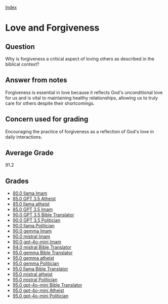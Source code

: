 
[Index](../index.md)
# Love and Forgiveness
## Question
Why is forgiveness a critical aspect of loving others as described in the biblical context?

## Answer from notes
Forgiveness is essential in love because it reflects God's unconditional love for us and is vital to maintaining healthy relationships, allowing us to truly care for others despite their shortcomings.

## Concern used for grading
Encouraging the practice of forgiveness as a reflection of God's love in daily interactions.

## Average Grade
91.2

## Grades
 * [80.0 llama Imam](../answers/llama_Imam/Love_and_Forgiveness.md)
 * [85.0 GPT 3.5 Atheist](../answers/GPT_3.5_Atheist/Love_and_Forgiveness.md)
 * [85.0 llama atheist](../answers/llama_atheist/Love_and_Forgiveness.md)
 * [85.0 GPT 3.5 Imam](../answers/GPT_3.5_Imam/Love_and_Forgiveness.md)
 * [90.0 GPT 3.5 Bible Translator](../answers/GPT_3.5_Bible_Translator/Love_and_Forgiveness.md)
 * [90.0 GPT 3.5 Politician](../answers/GPT_3.5_Politician/Love_and_Forgiveness.md)
 * [90.0 llama Politician](../answers/llama_Politician/Love_and_Forgiveness.md)
 * [90.0 gemma Imam](../answers/gemma_Imam/Love_and_Forgiveness.md)
 * [90.0 mistral Imam](../answers/mistral_Imam/Love_and_Forgiveness.md)
 * [90.0 gpt-4o-mini Imam](../answers/gpt-4o-mini_Imam/Love_and_Forgiveness.md)
 * [94.0 mistral Bible Translator](../answers/mistral_Bible_Translator/Love_and_Forgiveness.md)
 * [95.0 gemma Bible Translator](../answers/gemma_Bible_Translator/Love_and_Forgiveness.md)
 * [95.0 gemma atheist](../answers/gemma_atheist/Love_and_Forgiveness.md)
 * [95.0 gemma Politician](../answers/gemma_Politician/Love_and_Forgiveness.md)
 * [95.0 llama Bible Translator](../answers/llama_Bible_Translator/Love_and_Forgiveness.md)
 * [95.0 mistral atheist](../answers/mistral_atheist/Love_and_Forgiveness.md)
 * [95.0 mistral Politician](../answers/mistral_Politician/Love_and_Forgiveness.md)
 * [95.0 gpt-4o-mini Bible Translator](../answers/gpt-4o-mini_Bible_Translator/Love_and_Forgiveness.md)
 * [95.0 gpt-4o-mini Atheist](../answers/gpt-4o-mini_Atheist/Love_and_Forgiveness.md)
 * [95.0 gpt-4o-mini Politician](../answers/gpt-4o-mini_Politician/Love_and_Forgiveness.md)
